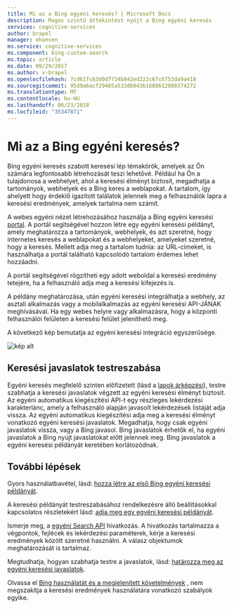 ```yaml
---
title: Mi az a Bing egyéni keresés? | Microsoft Docs
description: Magas szintű áttekintést nyújt a Bing egyéni keresés
services: cognitive-services
author: brapel
manager: ehansen
ms.service: cognitive-services
ms.component: bing-custom-search
ms.topic: article
ms.date: 09/29/2017
ms.author: v-brapel
ms.openlocfilehash: 7cd61fc63d0d7734b842ed222c67c6753da9a418
ms.sourcegitcommit: 95d9a6acf29405a533db943b1688612980374272
ms.translationtype: MT
ms.contentlocale: hu-HU
ms.lasthandoff: 06/23/2018
ms.locfileid: "35347871"
---
```

# <a name="what-is-bing-custom-search"></a>Mi az a Bing egyéni keresés?

Bing egyéni keresés szabott keresési lép témakörök, amelyek az Ön számára legfontosabb létrehozását teszi lehetővé. Például ha Ön a tulajdonosa a webhelyet, ahol a keresési élményt biztosít, megadhatja a tartományok, webhelyek és a Bing keres a weblapokat. A tartalom, így ahelyett hogy érdeklő igazított találatok jelennek meg a felhasználók lapra a keresési eredmények, amelyek tartalma nem számít.

A webes egyéni nézet létrehozásához használja a Bing egyéni keresési [portal](https://customsearch.ai). A portál segítségével hozzon létre egy egyéni keresési példányt, amely meghatározza a tartományok, webhelyek, és azt szeretné, hogy internetes keresés a weblapokat és a webhelyeket, amelyeket szeretné, hogy a keresés. Mellett adja meg a tartalom tudnia: az URL-címeket, is használhatja a portál található kapcsolódó tartalom érdemes lehet hozzáadni.

A portál segítségével rögzítheti egy adott weboldal a keresési eredmény tetejére, ha a felhasználó adja meg a keresési kifejezés is. 

A példány meghatározása, után egyéni keresési integrálhatja a webhely, az asztali alkalmazás vagy a mobilalkalmazás az egyéni keresési API-JÁNAK meghívásával. Ha egy webes helyre vagy alkalmazásra, hogy a központi felhasználói felületen a keresési felület jeleníthető meg.

A következő kép bemutatja az egyéni keresési integráció egyszerűsége.

![kép alt](./media/bcs-overview.png "hogyan Bing egyéni keresés működését.")

## <a name="customize-search-suggestions"></a>Keresési javaslatok testreszabása

Egyéni keresés megfelelő szinten előfizetett (lásd a [lapok árképzési](https://azure.microsoft.com/pricing/details/cognitive-services/bing-custom-search/)), testre szabhatja a keresési javaslatok végzett az egyéni keresési élményt biztosít. Az egyéni automatikus kiegészítési API-t egy részleges lekérdezési karakterlánc, amely a felhasználó alapján javasolt lekérdezések listáját adja vissza. Az egyéni automatikus kiegészítési adja meg a keresési élményt vonatkozó egyéni keresési javaslatok. Megadhatja, hogy csak egyéni javaslatok vissza, vagy a Bing javasol. Bing javaslatok érhetők el, ha egyéni javaslatok a Bing nyújt javaslatokat előtt jelennek meg. Bing javaslatok a egyéni keresési példányát keretében korlátozódnak.

## <a name="next-steps"></a>További lépések

Gyors használatbavétel, lásd: [hozza létre az első Bing egyéni keresési példányát](quick-start.md).

A keresési példányát testreszabásához rendelkezésre álló beállításokkal kapcsolatos részletekért lásd: [adja meg egy egyéni keresési példányát](define-your-custom-view.md).

Ismerje meg, a [egyéni Search API](https://docs.microsoft.com/rest/api/cognitiveservices/bing-custom-search-api-v7-reference) hivatkozás. A hivatkozás tartalmazza a végpontok, fejlécek és lekérdezési paraméterek, kérje a keresési eredmények között szeretné használni. A válasz objektumok meghatározását is tartalmaz.

Megtudhatja, hogyan szabhatja testre a javaslatok, lásd: [határozza meg az egyéni keresési javaslatok](define-custom-suggestions.md).

Olvassa el [Bing használatát és a megjelenített követelmények](./use-and-display-requirements.md) , nem megszakítja a keresési eredmények használatára vonatkozó szabályok egyike.